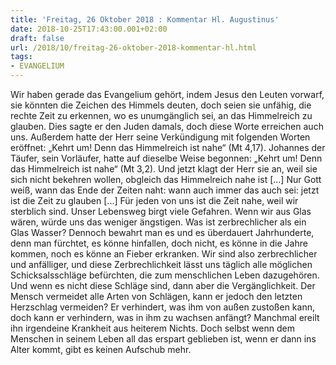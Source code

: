 ```yaml
---
title: 'Freitag, 26 Oktober 2018 : Kommentar Hl. Augustinus'
date: 2018-10-25T17:43:00.001+02:00
draft: false
url: /2018/10/freitag-26-oktober-2018-kommentar-hl.html
tags: 
- EVANGELIUM
---
```


Wir haben gerade das Evangelium gehört, indem Jesus den Leuten vorwarf, sie könnten die Zeichen des Himmels deuten, doch seien sie unfähig, die rechte Zeit zu erkennen, wo es unumgänglich sei, an das Himmelreich zu glauben. Dies sagte er den Juden damals, doch diese Worte erreichen auch uns. Außerdem hatte der Herr seine Verkündigung mit folgenden Worten eröffnet: „Kehrt um! Denn das Himmelreich ist nahe“ (Mt 4,17). Johannes der Täufer, sein Vorläufer, hatte auf dieselbe Weise begonnen: „Kehrt um! Denn das Himmelreich ist nahe“ (Mt 3,2). Und jetzt klagt der Herr sie an, weil sie sich nicht bekehren wollen, obgleich das Himmelreich nahe ist \[...\] Nur Gott weiß, wann das Ende der Zeiten naht: wann auch immer das auch sei: jetzt ist die Zeit zu glauben \[...\] Für jeden von uns ist die Zeit nahe, weil wir sterblich sind. Unser Lebensweg birgt viele Gefahren. Wenn wir aus Glas wären, würde uns das weniger ängstigen. Was ist zerbrechlicher als ein Glas Wasser? Dennoch bewahrt man es und es überdauert Jahrhunderte, denn man fürchtet, es könne hinfallen, doch nicht, es könne in die Jahre kommen, noch es könne an Fieber erkranken. Wir sind also zerbrechlicher und anfälliger, und diese Zerbrechlichkeit lässt uns täglich alle möglichen Schicksalsschläge befürchten, die zum menschlichen Leben dazugehören. Und wenn es nicht diese Schläge sind, dann aber die Vergänglichkeit. Der Mensch vermeidet alle Arten von Schlägen, kann er jedoch den letzten Herzschlag vermeiden? Er verhindert, was ihm von außen zustoßen kann, doch kann er verhindern, was in ihm zu wachsen anfängt? Manchmal ereilt ihn irgendeine Krankheit aus heiterem Nichts. Doch selbst wenn dem Menschen in seinem Leben all das erspart geblieben ist, wenn er dann ins Alter kommt, gibt es keinen Aufschub mehr.
